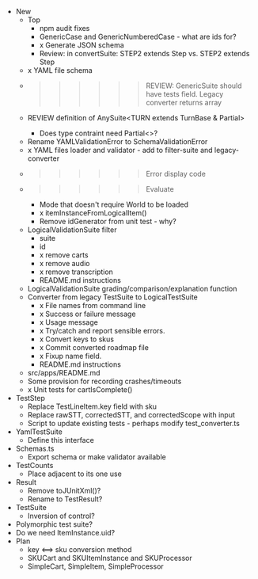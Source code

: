 
* New
  * Top
    * npm audit fixes
    * GenericCase and GenericNumberedCase - what are ids for?
    * x Generate JSON schema
    * Review: in convertSuite: STEP2 extends Step<TURN1> vs. STEP2 extends Step<TURN2>
  * x YAML file schema
  * >>>>>> REVIEW: GenericSuite should have tests field. Legacy converter returns array
  * REVIEW definition of AnySuite<TURN extends TurnBase & Partial<CombinedTurn>>
    * Does type contraint need Partial<>?
  * Rename YAMLValidationError to SchemaValidationError
  * x YAML files loader and validator - add to filter-suite and legacy-converter
  * >>>>>> Error display code
  * >>>>>> Evaluate
    * Mode that doesn't require World to be loaded
    * x itemInstanceFromLogicalItem()
    * Remove idGenerator from unit test - why?
  * LogicalValidationSuite filter
    * suite
    * id
    * x remove carts
    * x remove audio
    * x remove transcription
    * README.md instructions
  * LogicalValidationSuite grading/comparison/explanation function
  * Converter from legacy TestSuite to LogicalTestSuite
    * x File names from command line
    * x Success or failure message
    * x Usage message
    * x Try/catch and report sensible errors.
    * x Convert keys to skus
    * x Commit converted roadmap file
    * x Fixup name field.
    * README.md instructions
  * src/apps/README.md
  * Some provision for recording crashes/timeouts
  * x Unit tests for cartIsComplete()
* TestStep
  * Replace TestLineItem.key field with sku
  * Replace rawSTT, correctedSTT, and correctedScope with input
  * Script to update existing tests - perhaps modify test_converter.ts
* YamlTestSuite
  * Define this interface
* Schemas.ts
  * Export schema or make validator available
* TestCounts
  * Place adjacent to its one use
* Result
  * Remove toJUnitXml()?
  * Rename to TestResult?
* TestSuite
  * Inversion of control?
* Polymorphic test suite?
* Do we need ItemInstance.uid?
* Plan
  * key <==> sku conversion method
  * SKUCart and SKUItemInstance and SKUProcessor
  * SimpleCart, SimpleItem, SimpleProcessor

